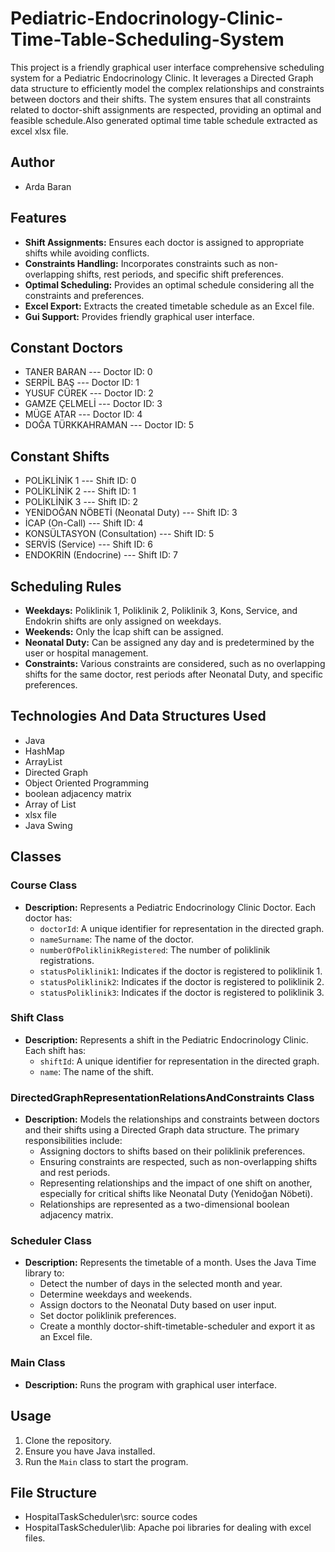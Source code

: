 # Pediatric-Endocrinology-Clinic-Time-Table-Scheduling-System
 This project is a friendly graphical user interface comprehensive scheduling system for a Pediatric Endocrinology Clinic. It leverages a Directed Graph data structure to efficiently model the complex relationships and constraints between doctors and their shifts. The system ensures that all constraints related to doctor-shift assignments are respected, providing an optimal and feasible schedule.Also generated optimal time table schedule extracted as excel xlsx file.
## Author

- Arda Baran
## Features

- **Shift Assignments:** Ensures each doctor is assigned to appropriate shifts while avoiding conflicts.
- **Constraints Handling:** Incorporates constraints such as non-overlapping shifts, rest periods, and specific shift preferences.
- **Optimal Scheduling:** Provides an optimal schedule considering all the constraints and preferences.
- **Excel Export:** Extracts the created timetable schedule as an Excel file.
- **Gui Support:** Provides friendly graphical user interface.

## Constant Doctors

- TANER BARAN --- Doctor ID: 0
- SERPİL BAŞ  --- Doctor ID: 1
- YUSUF CÜREK --- Doctor ID: 2
- GAMZE ÇELMELİ --- Doctor ID: 3
- MÜGE ATAR    --- Doctor ID: 4
- DOĞA TÜRKKAHRAMAN --- Doctor ID: 5

## Constant Shifts

- POLİKLİNİK 1 --- Shift ID: 0
- POLİKLİNİK 2 --- Shift ID: 1 
- POLİKLİNİK 3 --- Shift ID: 2
- YENİDOĞAN NÖBETİ (Neonatal Duty) --- Shift ID: 3
- İCAP (On-Call) --- Shift ID: 4
- KONSÜLTASYON (Consultation) --- Shift ID: 5
- SERVİS (Service) --- Shift ID: 6
- ENDOKRİN (Endocrine) --- Shift ID: 7

## Scheduling Rules

- **Weekdays:** Poliklinik 1, Poliklinik 2, Poliklinik 3, Kons, Service, and Endokrin shifts are only assigned on weekdays.
- **Weekends:** Only the İcap shift can be assigned.
- **Neonatal Duty:** Can be assigned any day and is predetermined by the user or hospital management.
- **Constraints:** Various constraints are considered, such as no overlapping shifts for the same doctor, rest periods after Neonatal Duty, and specific preferences.

## Technologies And Data Structures Used
- Java
- HashMap
- ArrayList
- Directed Graph
- Object Oriented Programming
- boolean adjacency matrix 
- Array of List
- xlsx file
- Java Swing


## Classes

### Course Class
- **Description:** Represents a Pediatric Endocrinology Clinic Doctor. Each doctor has:
  - `doctorId`: A unique identifier for representation in the directed graph.
  - `nameSurname`: The name of the doctor.
  - `numberOfPoliklinikRegistered`: The number of poliklinik registrations.
  - `statusPoliklinik1`: Indicates if the doctor is registered to poliklinik 1.
  - `statusPoliklinik2`: Indicates if the doctor is registered to poliklinik 2.
  - `statusPoliklinik3`: Indicates if the doctor is registered to poliklinik 3.

### Shift Class
- **Description:** Represents a shift in the Pediatric Endocrinology Clinic. Each shift has:
  - `shiftId`: A unique identifier for representation in the directed graph.
  - `name`: The name of the shift.

### DirectedGraphRepresentationRelationsAndConstraints Class
- **Description:** Models the relationships and constraints between doctors and their shifts using a Directed Graph data structure. The primary responsibilities include:
  - Assigning doctors to shifts based on their poliklinik preferences.
  - Ensuring constraints are respected, such as non-overlapping shifts and rest periods.
  - Representing relationships and the impact of one shift on another, especially for critical shifts like Neonatal Duty (Yenidoğan Nöbeti).
  - Relationships are represented as a two-dimensional boolean adjacency matrix.

### Scheduler Class
- **Description:** Represents the timetable of a month. Uses the Java Time library to:
  - Detect the number of days in the selected month and year.
  - Determine weekdays and weekends.
  - Assign doctors to the Neonatal Duty based on user input.
  - Set doctor poliklinik preferences.
  - Create a monthly doctor-shift-timetable-scheduler and export it as an Excel file.

### Main Class
- **Description:** Runs the program with graphical user interface.

## Usage

1. Clone the repository.
2. Ensure you have Java installed.
3. Run the `Main` class to start the program.



## File Structure
- HospitalTaskScheduler\src\: source codes
- HospitalTaskScheduler\lib\: Apache poi libraries for dealing with excel files.
